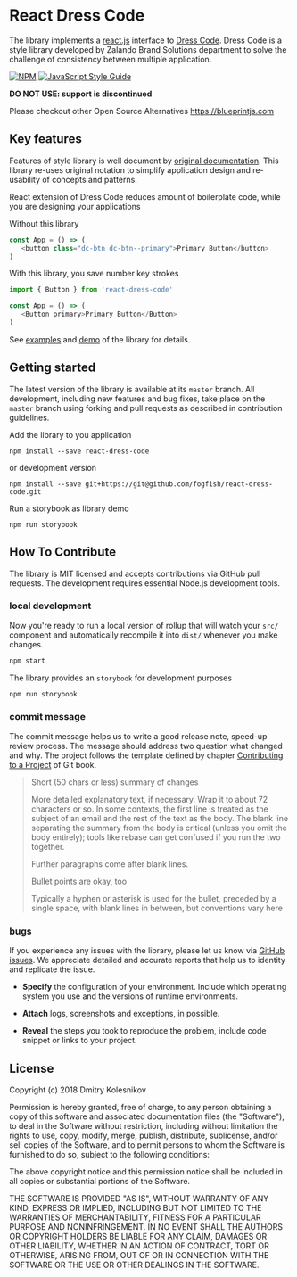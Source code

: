 # React Dress Code

The library implements a [react.js](https://reactjs.org) interface to [Dress Code](https://github.com/zalando/dress-code). Dress Code is a style library developed by Zalando Brand Solutions department to solve the challenge of consistency between multiple application.

[![NPM](https://img.shields.io/npm/v/react-dress-code.svg)](https://www.npmjs.com/package/react-dress-code)
[![JavaScript Style Guide](https://img.shields.io/badge/code_style-standard-brightgreen.svg)](https://standardjs.com)

**DO NOT USE: support is discontinued**

Please checkout other Open Source Alternatives https://blueprintjs.com

## Key features

Features of style library is well document by [original documentation](http://zalando.github.io/dress-code/index.html). This library re-uses original notation to simplify application design and re-usability of concepts and patterns.

React extension of Dress Code reduces amount of boilerplate code, while you are designing your applications

Without this library
```javascript
const App = () => (
   <button class="dc-btn dc-btn--primary">Primary Button</button>
)
``` 

With this library, you save number key strokes
```javascript
import { Button } from 'react-dress-code'

const App = () => (
   <Button primary>Primary Button</Button>
)
```

See [examples](example) and [demo](.) of the library for details.  

## Getting started 

The latest version of the library is available at its `master` branch. All development, including new features and bug fixes, take place on the `master` branch using forking and pull requests as described in contribution guidelines.

Add the library to you application

```
npm install --save react-dress-code
```

or development version 
```
npm install --save git+https://git@github.com/fogfish/react-dress-code.git
```


Run a storybook as library demo

```
npm run storybook
```


## How To Contribute 

The library is MIT licensed and accepts contributions via GitHub pull requests. The development requires essential Node.js development tools. 


### local development

Now you're ready to run a local version of rollup that will watch your `src/` component and automatically recompile it into `dist/` whenever you make changes.

```bash
npm start
```

The library provides an `storybook` for development purposes


```bash
npm run storybook
```


### commit message

The commit message helps us to write a good release note, speed-up review process. The message should address two question what changed and why. The project follows the template defined by chapter [Contributing to a Project](http://git-scm.com/book/ch5-2.html) of Git book.

>
> Short (50 chars or less) summary of changes
>
> More detailed explanatory text, if necessary. Wrap it to about 72 characters or so. In some contexts, the first line is treated as the subject of an email and the rest of the text as the body. The blank line separating the summary from the body is critical (unless you omit the body entirely); tools like rebase can get confused if you run the two together.
> 
> Further paragraphs come after blank lines.
> 
> Bullet points are okay, too
> 
> Typically a hyphen or asterisk is used for the bullet, preceded by a single space, with blank lines in between, but conventions vary here
>
>


### bugs

If you experience any issues with the library, please let us know via [GitHub issues](https://github.com/fogfish/datum/issue). We appreciate detailed and accurate reports that help us to identity and replicate the issue. 

* **Specify** the configuration of your environment. Include which operating system you use and the versions of runtime environments. 

* **Attach** logs, screenshots and exceptions, in possible.

* **Reveal** the steps you took to reproduce the problem, include code snippet or links to your project.



## License

Copyright (c) 2018 Dmitry Kolesnikov

Permission is hereby granted, free of charge, to any person obtaining a copy
of this software and associated documentation files (the "Software"), to deal
in the Software without restriction, including without limitation the rights
to use, copy, modify, merge, publish, distribute, sublicense, and/or sell
copies of the Software, and to permit persons to whom the Software is
furnished to do so, subject to the following conditions:

The above copyright notice and this permission notice shall be included in all
copies or substantial portions of the Software.

THE SOFTWARE IS PROVIDED "AS IS", WITHOUT WARRANTY OF ANY KIND, EXPRESS OR
IMPLIED, INCLUDING BUT NOT LIMITED TO THE WARRANTIES OF MERCHANTABILITY,
FITNESS FOR A PARTICULAR PURPOSE AND NONINFRINGEMENT. IN NO EVENT SHALL THE
AUTHORS OR COPYRIGHT HOLDERS BE LIABLE FOR ANY CLAIM, DAMAGES OR OTHER
LIABILITY, WHETHER IN AN ACTION OF CONTRACT, TORT OR OTHERWISE, ARISING FROM,
OUT OF OR IN CONNECTION WITH THE SOFTWARE OR THE USE OR OTHER DEALINGS IN THE
SOFTWARE.
